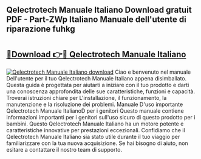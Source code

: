 ## Qelectrotech Manuale Italiano Download gratuit PDF - Part-ZWp Italiano Manuale dell'utente di riparazione fuhkg

# <h2><a href="http://dfcmjl.blite.top/?on=Qelectrotech+Manuale+Italiano">🔗Download 👉🔴 Qelectrotech Manuale Italiano</a></h2>

[![Qelectrotech Manuale Italiano download](https://i.imgur.com/lujVjoI.png)](http://dfcmjl.blite.top/?on=Qelectrotech+Manuale+Italiano)
Ciao e benvenuto nel manuale Dell'utente per il tuo Qelectrotech Manuale Italiano appena disimballato. Questa guida è progettata per aiutarti a iniziare con il tuo prodotto e darti una conoscenza approfondita delle sue caratteristiche, funzioni e capacità. Troverai istruzioni chiare per L'installazione, il funzionamento, la manutenzione e la risoluzione dei problemi. Manuale D'uso importante Qelectrotech Manuale ItalianoD per i genitori Questo manuale contiene informazioni importanti per i genitori sull'uso sicuro di questo prodotto per i bambini. Questo Qelectrotech Manuale Italiano ha un motore potente e caratteristiche innovative per prestazioni eccezionali. Confidiamo che il Qelectrotech Manuale Italiano sia stato utile durante il tuo viaggio per familiarizzare con la tua nuova acquisizione. Se hai bisogno di aiuto, non esitare a contattare il nostro team di supporto.
